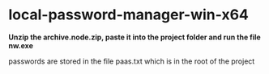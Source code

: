 # local-password-manager-win-x64


<b>Unzip the archive.node.zip, paste it into the project folder and run the file nw.exe </b>

passwords are stored in the file paas.txt which is in the root of the project
